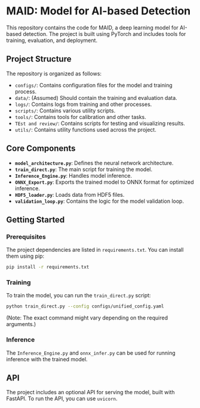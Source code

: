 # MAID: Model for AI-based Detection

This repository contains the code for MAID, a deep learning model for AI-based detection. The project is built using PyTorch and includes tools for training, evaluation, and deployment.

## Project Structure

The repository is organized as follows:

-   `configs/`: Contains configuration files for the model and training process.
-   `data/`: (Assumed) Should contain the training and evaluation data.
-   `logs/`: Contains logs from training and other processes.
-   `scripts/`: Contains various utility scripts.
-   `tools/`: Contains tools for calibration and other tasks.
-   `TEst and review/`: Contains scripts for testing and visualizing results.
-   `utils/`: Contains utility functions used across the project.

## Core Components

-   **`model_architecture.py`**: Defines the neural network architecture.
-   **`train_direct.py`**: The main script for training the model.
-   **`Inference_Engine.py`**: Handles model inference.
-   **`ONNX_Export.py`**: Exports the trained model to ONNX format for optimized inference.
-   **`HDF5_loader.py`**: Loads data from HDF5 files.
-   **`validation_loop.py`**: Contains the logic for the model validation loop.

## Getting Started

### Prerequisites

The project dependencies are listed in `requirements.txt`. You can install them using pip:

```bash
pip install -r requirements.txt
```

### Training

To train the model, you can run the `train_direct.py` script:

```bash
python train_direct.py --config configs/unified_config.yaml
```

(Note: The exact command might vary depending on the required arguments.)

### Inference

The `Inference_Engine.py` and `onnx_infer.py` can be used for running inference with the trained model.

## API

The project includes an optional API for serving the model, built with FastAPI. To run the API, you can use `uvicorn`.
